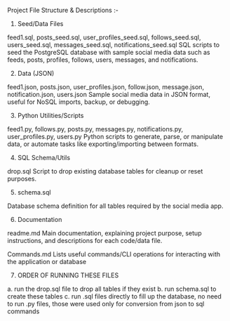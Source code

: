 Project File Structure & Descriptions :-


1. Seed/Data Files


feed1.sql, posts_seed.sql, user_profiles_seed.sql, follows_seed.sql, users_seed.sql, messages_seed.sql, notifications_seed.sql
SQL scripts to seed the PostgreSQL database with sample social media data such as feeds, posts, profiles, follows, users, messages, and notifications.


2. Data (JSON)


feed1.json, posts.json, user_profiles.json, follow.json, message.json, notification.json, users.json
Sample social media data in JSON format, useful for NoSQL imports, backup, or debugging.


3. Python Utilities/Scripts


feed1.py, follows.py, posts.py, messages.py, notifications.py, user_profiles.py, users.py
Python scripts to generate, parse, or manipulate data, or automate tasks like exporting/importing between formats.


4. SQL Schema/Utils


drop.sql
Script to drop existing database tables for cleanup or reset purposes.


5. schema.sql


Database schema definition for all tables required by the social media app.


6. Documentation


readme.md
Main documentation, explaining project purpose, setup instructions, and descriptions for each code/data file.


Commands.md
Lists useful commands/CLI operations for interacting with the application or database


7. ORDER OF RUNNING THESE FILES


a. run the drop.sql file to drop all tables if they exist
b. run schema.sql to create these tables
c. run .sql files directly to fill up the database, no need to run .py files, those were used only for conversion from json to sql commands